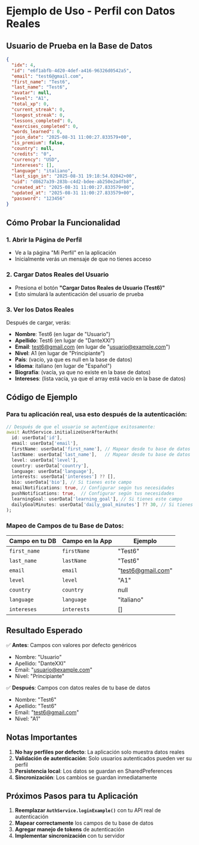 # Ejemplo de Uso - Perfil con Datos Reales

## Usuario de Prueba en la Base de Datos

```json
{
  "idx": 4,
  "id": "e6f1abfb-4d20-4def-a416-96326d0542a5",
  "email": "test6@gmail.com",
  "first_name": "Test6",
  "last_name": "Test6",
  "avatar": null,
  "level": "A1",
  "total_xp": 0,
  "current_streak": 0,
  "longest_streak": 0,
  "lessons_completed": 0,
  "exercises_completed": 0,
  "words_learned": 0,
  "join_date": "2025-08-31 11:00:27.833579+00",
  "is_premium": false,
  "country": null,
  "credits": "0",
  "currency": "USD",
  "intereses": [],
  "language": "italiano",
  "last_sign_in": "2025-08-31 19:18:54.02042+00",
  "uid": "d8627a39-283b-c4d2-bdee-ab250e2adfb8",
  "created_at": "2025-08-31 11:00:27.833579+00",
  "updated_at": "2025-08-31 11:00:27.833579+00",
  "password": "123456"
}
```

## Cómo Probar la Funcionalidad

### 1. Abrir la Página de Perfil
- Ve a la página "Mi Perfil" en la aplicación
- Inicialmente verás un mensaje de que no tienes acceso

### 2. Cargar Datos Reales del Usuario
- Presiona el botón **"Cargar Datos Reales de Usuario (Test6)"**
- Esto simulará la autenticación del usuario de prueba

### 3. Ver los Datos Reales
Después de cargar, verás:

- **Nombre**: Test6 (en lugar de "Usuario")
- **Apellido**: Test6 (en lugar de "DanteXXI")
- **Email**: test6@gmail.com (en lugar de "usuario@example.com")
- **Nivel**: A1 (en lugar de "Principiante")
- **País**: (vacío, ya que es null en la base de datos)
- **Idioma**: italiano (en lugar de "Español")
- **Biografía**: (vacía, ya que no existe en la base de datos)
- **Intereses**: (lista vacía, ya que el array está vacío en la base de datos)

## Código de Ejemplo

### Para tu aplicación real, usa esto después de la autenticación:

```dart
// Después de que el usuario se autentique exitosamente:
await AuthService.initializeUserAfterAuth(
  id: userData['id'],
  email: userData['email'],
  firstName: userData['first_name'], // Mapear desde tu base de datos
  lastName: userData['last_name'],   // Mapear desde tu base de datos
  level: userData['level'],
  country: userData['country'],
  language: userData['language'],
  interests: userData['intereses'] ?? [],
  bio: userData['bio'], // Si tienes este campo
  emailNotifications: true, // Configurar según tus necesidades
  pushNotifications: true,  // Configurar según tus necesidades
  learningGoal: userData['learning_goal'], // Si tienes este campo
  dailyGoalMinutes: userData['daily_goal_minutes'] ?? 30, // Si tienes este campo
);
```

### Mapeo de Campos de tu Base de Datos:

| Campo en tu DB | Campo en la App | Ejemplo |
|----------------|------------------|---------|
| `first_name` | `firstName` | "Test6" |
| `last_name` | `lastName` | "Test6" |
| `email` | `email` | "test6@gmail.com" |
| `level` | `level` | "A1" |
| `country` | `country` | null |
| `language` | `language` | "italiano" |
| `intereses` | `interests` | [] |

## Resultado Esperado

✅ **Antes**: Campos con valores por defecto genéricos
- Nombre: "Usuario"
- Apellido: "DanteXXI"
- Email: "usuario@example.com"
- Nivel: "Principiante"

✅ **Después**: Campos con datos reales de tu base de datos
- Nombre: "Test6"
- Apellido: "Test6"
- Email: "test6@gmail.com"
- Nivel: "A1"

## Notas Importantes

1. **No hay perfiles por defecto**: La aplicación solo muestra datos reales
2. **Validación de autenticación**: Solo usuarios autenticados pueden ver su perfil
3. **Persistencia local**: Los datos se guardan en SharedPreferences
4. **Sincronización**: Los cambios se guardan inmediatamente

## Próximos Pasos para tu Aplicación

1. **Reemplazar `AuthService.loginExample()`** con tu API real de autenticación
2. **Mapear correctamente** los campos de tu base de datos
3. **Agregar manejo de tokens** de autenticación
4. **Implementar sincronización** con tu servidor
